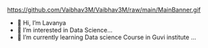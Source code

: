 https://github.com/Vaibhav3M/Vaibhav3M/raw/main/MainBanner.gif
- 👋 Hi, I’m Lavanya
- 👀 I’m interested in Data Science...
- 🌱 I’m currently learning Data science Course in Guvi institute ...

<!---
Lavan1999/Lavan1999 is a ✨ special ✨ repository because its `README.md` (this file) appears on your GitHub profile.
You can click the Preview link to take a look at your changes.
--->
